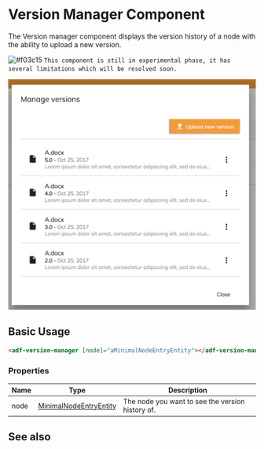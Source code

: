 # Version Manager Component

The Version manager component displays the version history of a node with the ability to upload a new version.

![#f03c15](https://placehold.it/15/f03c15/000000?text=+) `This component is still in experimental phase, it has several limitations which will be resolved soon.`

![Breadcrumb](docassets/images/version-manager.png)

## Basic Usage

```html
<adf-version-manager [node]="aMinimalNodeEntryEntity"></adf-version-manager>
```

### Properties

| Name | Type | Description |
| --- | --- | --- |
| node | [MinimalNodeEntryEntity](https://github.com/Alfresco/alfresco-js-api/blob/master/src/alfresco-core-rest-api/docs/NodeMinimalEntry.md) | The node you want to see the version history of. |


<!-- Don't edit the See also section. Edit seeAlsoGraph.json and run config/generateSeeAlso.js -->
<!-- seealso start -->
## See also
<!-- seealso end -->